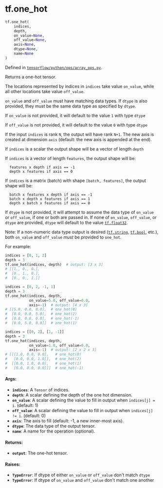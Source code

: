 <div itemscope itemtype="http://developers.google.com/ReferenceObject">
<meta itemprop="name" content="tf.one_hot" />
<meta itemprop="path" content="Stable" />
</div>

# tf.one_hot

``` python
tf.one_hot(
    indices,
    depth,
    on_value=None,
    off_value=None,
    axis=None,
    dtype=None,
    name=None
)
```



Defined in [`tensorflow/python/ops/array_ops.py`](/code/stable/tensorflow/python/ops/array_ops.py).

Returns a one-hot tensor.

The locations represented by indices in `indices` take value `on_value`,
while all other locations take value `off_value`.

`on_value` and `off_value` must have matching data types. If `dtype` is also
provided, they must be the same data type as specified by `dtype`.

If `on_value` is not provided, it will default to the value `1` with type
`dtype`

If `off_value` is not provided, it will default to the value `0` with type
`dtype`

If the input `indices` is rank `N`, the output will have rank `N+1`. The
new axis is created at dimension `axis` (default: the new axis is appended
at the end).

If `indices` is a scalar the output shape will be a vector of length `depth`

If `indices` is a vector of length `features`, the output shape will be:

```
  features x depth if axis == -1
  depth x features if axis == 0
```

If `indices` is a matrix (batch) with shape `[batch, features]`, the output
shape will be:

```
  batch x features x depth if axis == -1
  batch x depth x features if axis == 1
  depth x batch x features if axis == 0
```

If `dtype` is not provided, it will attempt to assume the data type of
`on_value` or `off_value`, if one or both are passed in. If none of
`on_value`, `off_value`, or `dtype` are provided, `dtype` will default to the
value <a href="../tf.md#float32"><code>tf.float32</code></a>.

Note: If a non-numeric data type output is desired (<a href="../tf.md#string"><code>tf.string</code></a>, <a href="../tf.md#bool"><code>tf.bool</code></a>,
etc.), both `on_value` and `off_value` _must_ be provided to `one_hot`.

For example:

```python
indices = [0, 1, 2]
depth = 3
tf.one_hot(indices, depth)  # output: [3 x 3]
# [[1., 0., 0.],
#  [0., 1., 0.],
#  [0., 0., 1.]]

indices = [0, 2, -1, 1]
depth = 3
tf.one_hot(indices, depth,
           on_value=5.0, off_value=0.0,
           axis=-1)  # output: [4 x 3]
# [[5.0, 0.0, 0.0],  # one_hot(0)
#  [0.0, 0.0, 5.0],  # one_hot(2)
#  [0.0, 0.0, 0.0],  # one_hot(-1)
#  [0.0, 5.0, 0.0]]  # one_hot(1)

indices = [[0, 2], [1, -1]]
depth = 3
tf.one_hot(indices, depth,
           on_value=1.0, off_value=0.0,
           axis=-1)  # output: [2 x 2 x 3]
# [[[1.0, 0.0, 0.0],   # one_hot(0)
#   [0.0, 0.0, 1.0]],  # one_hot(2)
#  [[0.0, 1.0, 0.0],   # one_hot(1)
#   [0.0, 0.0, 0.0]]]  # one_hot(-1)
```

#### Args:

* <b>`indices`</b>: A `Tensor` of indices.
* <b>`depth`</b>: A scalar defining the depth of the one hot dimension.
* <b>`on_value`</b>: A scalar defining the value to fill in output when `indices[j]
    = i`. (default: 1)
* <b>`off_value`</b>: A scalar defining the value to fill in output when `indices[j]
    != i`. (default: 0)
* <b>`axis`</b>: The axis to fill (default: -1, a new inner-most axis).
* <b>`dtype`</b>: The data type of the output tensor.
* <b>`name`</b>: A name for the operation (optional).


#### Returns:

* <b>`output`</b>: The one-hot tensor.


#### Raises:

* <b>`TypeError`</b>: If dtype of either `on_value` or `off_value` don't match `dtype`
* <b>`TypeError`</b>: If dtype of `on_value` and `off_value` don't match one another